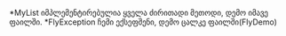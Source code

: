 *MyList იმპლემენტირებულია ყველა ძირითადი მეთოდი, დემო იმავე ფაილში.
*FlyException ჩემი ექსეფშენი, დემო ცალკე ფაილში(FlyDemo) 
